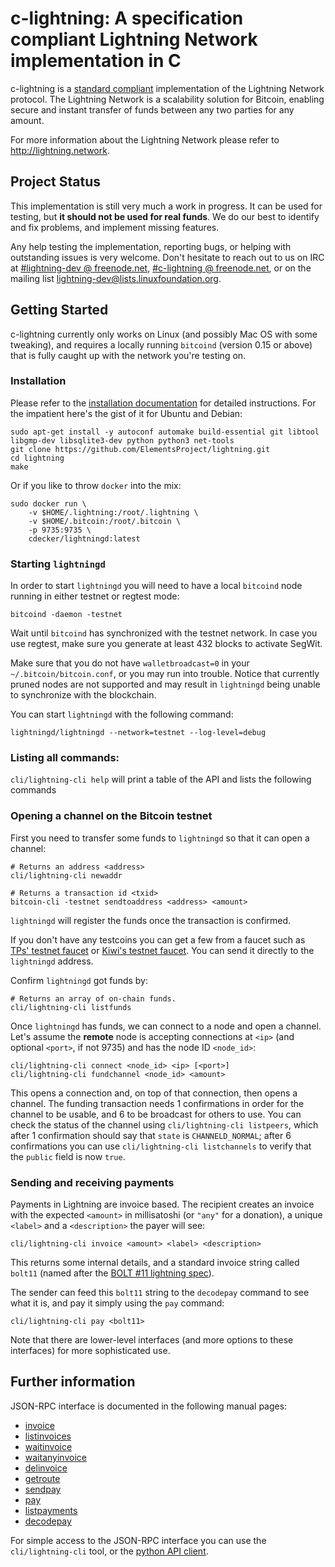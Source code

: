 # c-lightning: A specification compliant Lightning Network implementation in C

c-lightning is a [standard compliant](https://github.com/lightningnetwork/lightning-rfc) implementation of the Lightning Network protocol.
The Lightning Network is a scalability solution for Bitcoin, enabling secure and instant transfer of funds between any two parties for any amount.

For more information about the Lightning Network please refer to http://lightning.network.

## Project Status

This implementation is still very much a work in progress. It can be used for testing, but __it should not be used for real funds__.
We do our best to identify and fix problems, and implement missing features.

Any help testing the implementation, reporting bugs, or helping with outstanding issues is very welcome.
Don't hesitate to reach out to us on IRC at [#lightning-dev @ freenode.net](http://webchat.freenode.net/?channels=%23lightning-dev), [#c-lightning @ freenode.net](http://webchat.freenode.net/?channels=%23c-lightning), or on the mailing list [lightning-dev@lists.linuxfoundation.org](https://lists.linuxfoundation.org/mailman/listinfo/lightning-dev).

## Getting Started

c-lightning currently only works on Linux (and possibly Mac OS with some tweaking), and requires a locally running `bitcoind` (version 0.15 or above) that is fully caught up with the network you're testing on.

### Installation

Please refer to the [installation documentation](doc/INSTALL.md) for detailed instructions.
For the impatient here's the gist of it for Ubuntu and Debian:

```
sudo apt-get install -y autoconf automake build-essential git libtool libgmp-dev libsqlite3-dev python python3 net-tools
git clone https://github.com/ElementsProject/lightning.git
cd lightning
make
```

Or if you like to throw `docker` into the mix:

```
sudo docker run \
	-v $HOME/.lightning:/root/.lightning \
	-v $HOME/.bitcoin:/root/.bitcoin \
	-p 9735:9735 \
	cdecker/lightningd:latest
```
### Starting `lightningd`

In order to start `lightningd` you will need to have a local `bitcoind` node running in either testnet or regtest mode:

```
bitcoind -daemon -testnet
```

Wait until `bitcoind` has synchronized with the testnet network. In case you use regtest, make sure you generate at least 432 blocks to activate SegWit.

Make sure that you do not have `walletbroadcast=0` in your
`~/.bitcoin/bitcoin.conf`, or you may run into trouble. Notice that
currently pruned nodes are not supported and may result in
`lightningd` being unable to synchronize with the blockchain.

You can start `lightningd` with the following command:

```
lightningd/lightningd --network=testnet --log-level=debug
```

### Listing all commands:
`cli/lightning-cli help` will print a table of the API and lists the following commands

### Opening a channel on the Bitcoin testnet

First you need to transfer some funds to `lightningd` so that it can open a channel:

```
# Returns an address <address>
cli/lightning-cli newaddr

# Returns a transaction id <txid>
bitcoin-cli -testnet sendtoaddress <address> <amount>
```

`lightningd` will register the funds once the transaction is
confirmed.

If you don't have any testcoins you can get a few from a faucet
such as [TPs' testnet faucet](http://tpfaucet.appspot.com/) or
[Kiwi's testnet faucet](https://testnet.manu.backend.hamburg/faucet).
You can send it directly to the `lightningd` address.

Confirm `lightningd` got funds by:

```
# Returns an array of on-chain funds.
cli/lightning-cli listfunds
```

Once `lightningd` has funds, we can connect to a node and open a
channel.
Let's assume the **remote** node is accepting connections at
`<ip>` (and optional `<port>`, if not 9735) and has the node ID
`<node_id>`:

```
cli/lightning-cli connect <node_id> <ip> [<port>]
cli/lightning-cli fundchannel <node_id> <amount>
```

This opens a connection and, on top of that connection, then opens a channel.
The funding transaction needs 1 confirmations in order for the channel to be usable, and 6 to be broadcast for others to use.
You can check the status of the channel using `cli/lightning-cli listpeers`, which after 1 confirmation should say that `state` is `CHANNELD_NORMAL`; after 6 confirmations you can use `cli/lightning-cli listchannels` to verify that the `public` field is now `true`.

### Sending and receiving payments

Payments in Lightning are invoice based.
The recipient creates an invoice with the expected `<amount>` in millisatoshi (or `"any"` for a donation), a unique `<label>` and a `<description>` the payer will see:

```
cli/lightning-cli invoice <amount> <label> <description>
```

This returns some internal details, and a standard invoice string called `bolt11` (named after the [BOLT #11 lightning spec](https://github.com/lightningnetwork/lightning-rfc/blob/master/11-payment-encoding.md)).

The sender can feed this `bolt11` string to the `decodepay` command to see what it is, and pay it simply using the `pay` command:

```
cli/lightning-cli pay <bolt11>
```

Note that there are lower-level interfaces (and more options to these interfaces) for more sophisticated use.

## Further information

JSON-RPC interface is documented in the following manual pages:

* [invoice](doc/lightning-invoice.7.txt)
* [listinvoices](doc/lightning-listinvoices.7.txt)
* [waitinvoice](doc/lightning-waitinvoice.7.txt)
* [waitanyinvoice](doc/lightning-waitanyinvoice.7.txt)
* [delinvoice](doc/lightning-delinvoice.7.txt)
* [getroute](doc/lightning-getroute.7.txt)
* [sendpay](doc/lightning-sendpay.7.txt)
* [pay](doc/lightning-pay.7.txt)
* [listpayments](doc/lightning-listpayments.7.txt)
* [decodepay](doc/lightning-decodepay.7.txt)

For simple access to the JSON-RPC interface you can use the `cli/lightning-cli` tool, or the [python API client](contrib/pylightning).
